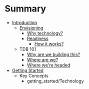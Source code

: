 # Summary

* [Introduction](README.md)
   * [Envisioning](envisioning.md)
       * [Why technology?](methodology.md)
       * [Readiness](readiness/readiness.md)
           * [How it works?](readiness/how_it_works.md)
   * TDB 101
       * [Why are we building this?](why_are_we_building_this.md)
       * [Where are we?](where_are_we.md)
       * [Where we're headed](where_were_headed.md)
* [Getting Started](getting_started.md)
   * Key Concepts
       * getting_started/Technology

